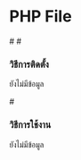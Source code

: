 <h1>PHP File</h1>
#
#
<h3>วิธีการติดตั้ง</h3>
 <p>ยังไม่มีข้อมูล</p>
 #
<h3>วิธีการใช้งาน</h3>
 <p>ยังไม่มีข้อมูล</p>
